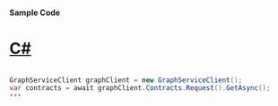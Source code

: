 #### Sample Code
# [C#](#tab/c-sharp)

```C#

GraphServiceClient graphClient = new GraphServiceClient();
var contracts = await graphClient.Contracts.Request().GetAsync();
*** 

```